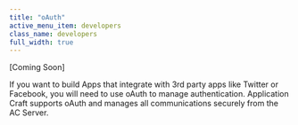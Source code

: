 ```yaml
---
title: "oAuth"
active_menu_item: developers
class_name: developers
full_width: true
---
```



[Coming Soon]

If you want to build Apps that integrate with 3rd party apps like Twitter or Facebook, you will need to use oAuth to manage authentication. Application Craft supports oAuth and manages all communications securely from the AC Server.

